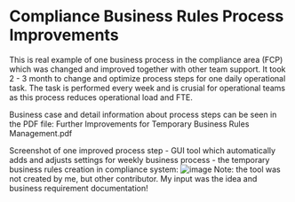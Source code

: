 # Compliance Business Rules Process Improvements
This is real example of one business process in the compliance area (FCP) which was changed and improved together with other team support. It took 2 - 3 month to change and optimize process steps for one daily operational task. The task is performed every week and is crusial for operational teams as this process reduces operational load and FTE.

Business case and detail information about process steps can be seen in the PDF file: Further Improvements for Temporary Business Rules Management.pdf

Screenshot of one improved process step - GUI tool which automatically adds and adjusts settings for weekly business process - the temporary business rules creation in compliance system:
![image](https://github.com/JonasLauri/Compliance_Business_Rules_Improvements/assets/31222361/8a42375c-cfbb-4136-8383-e1130d836248)
Note: the tool was not created by me, but other contributor. My input was the idea and business requirement documentation!
